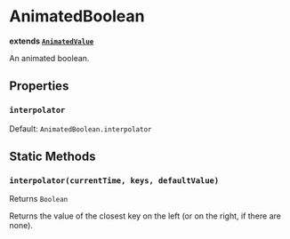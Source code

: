 # AnimatedBoolean
**extends [`AnimatedValue`](animated-value.md)**

An animated boolean.

## Properties
### `interpolator`
Default: `AnimatedBoolean.interpolator`

## Static Methods
### `interpolator(currentTime, keys, defaultValue)`
Returns `Boolean`

Returns the value of the closest key on the left (or on the right, if there are none).
